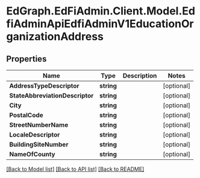 # EdGraph.EdFiAdmin.Client.Model.EdfiAdminApiEdfiAdminV1EducationOrganizationAddress

## Properties

Name | Type | Description | Notes
------------ | ------------- | ------------- | -------------
**AddressTypeDescriptor** | **string** |  | [optional] 
**StateAbbreviationDescriptor** | **string** |  | [optional] 
**City** | **string** |  | [optional] 
**PostalCode** | **string** |  | [optional] 
**StreetNumberName** | **string** |  | [optional] 
**LocaleDescriptor** | **string** |  | [optional] 
**BuildingSiteNumber** | **string** |  | [optional] 
**NameOfCounty** | **string** |  | [optional] 

[[Back to Model list]](../README.md#documentation-for-models) [[Back to API list]](../README.md#documentation-for-api-endpoints) [[Back to README]](../README.md)

